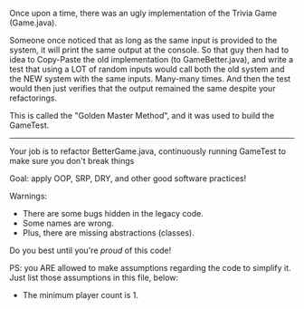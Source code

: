 Once upon a time, there was an ugly implementation of the Trivia Game (Game.java).

Someone once noticed that as long as the same input is provided to the system, 
it will print the same output at the console. So that guy then had to idea to 
Copy-Paste the old implementation (to GameBetter.java), and write a test
that using a LOT of random inputs would call both the old system and the NEW system with the same inputs.
Many-many times. And then the test would then just verifies that the output 
remained the same despite your refactorings.

This is called the "Golden Master Method", and it was used to build the GameTest. 

***
Your job is to refactor BetterGame.java, continuously running GameTest to make sure you don't break things

Goal: apply OOP, SRP, DRY, and other good software practices! 

Warnings:
- There are some bugs hidden in the legacy code.
- Some names are wrong.
- Plus, there are missing abstractions (classes).

Do you best until you're *proud* of this code!

PS: you ARE allowed to make assumptions regarding the code to simplify it. 
Just list those assumptions in this file, below:
- The minimum player count is 1. 
